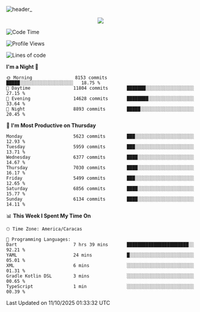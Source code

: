 ![header_](https://github.com/user-attachments/assets/4010d822-ccdc-4198-b608-18c773338d18)


<p align="center">
  <a href="http://www.github.com/thevacs">
    <img src="https://github-readme-streak-stats.herokuapp.com/?user=thevacs&stroke=ffffff&background=1c1917&ring=0891b2&fire=0891b2&currStreakNum=ffffff&currStreakLabel=0891b2&sideNums=ffffff&sideLabels=ffffff&dates=ffffff&hide_border=true" />
  </a>
</p>

<!--START_SECTION:waka-->
![Code Time](http://img.shields.io/badge/Code%20Time-3%2C673%20hrs%2019%20mins-blue)

![Profile Views](http://img.shields.io/badge/Profile%20Views-1-blue)

![Lines of code](https://img.shields.io/badge/From%20Hello%20World%20I%27ve%20Written-10.0%20million%20lines%20of%20code-blue)

**I'm a Night 🦉** 

```text
🌞 Morning                8153 commits        █████░░░░░░░░░░░░░░░░░░░░   18.75 % 
🌆 Daytime                11804 commits       ███████░░░░░░░░░░░░░░░░░░   27.15 % 
🌃 Evening                14628 commits       ████████░░░░░░░░░░░░░░░░░   33.64 % 
🌙 Night                  8893 commits        █████░░░░░░░░░░░░░░░░░░░░   20.45 % 
```
📅 **I'm Most Productive on Thursday** 

```text
Monday                   5623 commits        ███░░░░░░░░░░░░░░░░░░░░░░   12.93 % 
Tuesday                  5959 commits        ███░░░░░░░░░░░░░░░░░░░░░░   13.71 % 
Wednesday                6377 commits        ████░░░░░░░░░░░░░░░░░░░░░   14.67 % 
Thursday                 7030 commits        ████░░░░░░░░░░░░░░░░░░░░░   16.17 % 
Friday                   5499 commits        ███░░░░░░░░░░░░░░░░░░░░░░   12.65 % 
Saturday                 6856 commits        ████░░░░░░░░░░░░░░░░░░░░░   15.77 % 
Sunday                   6134 commits        ████░░░░░░░░░░░░░░░░░░░░░   14.11 % 
```


📊 **This Week I Spent My Time On** 

```text
🕑︎ Time Zone: America/Caracas

💬 Programming Languages: 
Dart                     7 hrs 39 mins       ███████████████████████░░   92.21 % 
YAML                     24 mins             █░░░░░░░░░░░░░░░░░░░░░░░░   05.01 % 
XML                      6 mins              ░░░░░░░░░░░░░░░░░░░░░░░░░   01.31 % 
Gradle Kotlin DSL        3 mins              ░░░░░░░░░░░░░░░░░░░░░░░░░   00.65 % 
TypeScript               1 min               ░░░░░░░░░░░░░░░░░░░░░░░░░   00.39 % 
```


 Last Updated on 11/10/2025 01:33:32 UTC
<!--END_SECTION:waka-->
